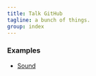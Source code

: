 ```yaml
---
title: Talk GitHub
tagline: a bunch of things.
group: index
---
```


### Examples

- [Sound](/index.html)
